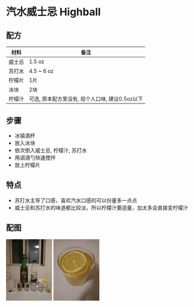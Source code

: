 # 汽水威士忌 Highball

## 配方


材料          | 备注
------------ |----------------
威士忌        | 1.5 oz
苏打水        | 4.5 ~ 6 oz
柠檬片        | 1片
冰块          | 2块
柠檬汁        | 可选, 原本配方里没有, 视个人口味, 建议0.5oz以下

## 步骤

* 冰镇酒杯
* 放入冰块
* 依次倒入威士忌, 柠檬汁, 苏打水
* 用调酒勺快速搅拌
* 放上柠檬片

## 特点

* 苏打水主导了口感，喜欢汽水口感的可以份量多一点点
* 威士忌和苏打水的味道都比较淡，所以柠檬汁要适量，加太多会直接变柠檬汁

## 配图

<div style="inline-block">
<img src="1.jpeg" width=25%>
<img src="2.jpeg" width=25%>
</div>


